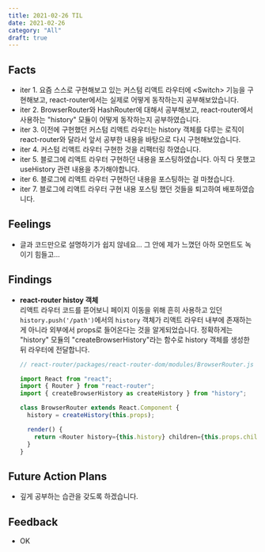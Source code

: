 ```yaml
---
title: 2021-02-26 TIL
date: 2021-02-26
category: "All"
draft: true
---
```


## Facts

- iter 1. 요즘 스스로 구현해보고 있는 커스텀 리액트 라우터에 \<Switch\> 기능을 구현해보고, react-router에서는 실제로 어떻게 동작하는지 공부해보았습니다.
- iter 2. BrowserRouter와 HashRouter에 대해서 공부해보고, react-router에서 사용하는 "history" 모듈이 어떻게 동작하는지 공부하였습니다.
- iter 3. 이전에 구현했던 커스텀 리액트 라우터는 history 객체를 다루는 로직이 react-router와 달라서 앞서 공부한 내용을 바탕으로 다시 구현해보았습니다.
- iter 4. 커스텀 리액트 라우터 구현한 것을 리팩터링 하였습니다.
- iter 5. 블로그에 리액트 라우터 구현하던 내용을 포스팅하였습니다. 아직 다 못했고 useHistory 관련 내용을 추가해야합니다.
- iter 6. 블로그에 리액트 라우터 구현하던 내용을 포스팅하는 걸 마쳤습니다.
- iter 7. 블로그에 리액트 라우터 구현 내용 포스팅 했던 것들을 퇴고하여 배포하였습니다.

## Feelings

- 글과 코드만으로 설명하기가 쉽지 않네요... 그 안에 제가 느꼈던 아하 모먼트도 녹이기 힘들고...

## Findings

- **react-router histoy 객체**  
  리액트 라우터 코드를 뜯어보니 페이지 이동을 위해 흔히 사용하고 있던 `history.push('/path')`에서의 `history` 객체가 리액트 라우터 내부에 존재하는게 아니라 외부에서 props로 들어온다는 것을 알게되었습니다. 정확하게는 "history" 모듈의 "createBrowserHistory"라는 함수로 history 객체를 생성한 뒤 라우터에 전달합니다.

    ```js
    // react-router/packages/react-router-dom/modules/BrowserRouter.js

    import React from "react";
    import { Router } from "react-router";
    import { createBrowserHistory as createHistory } from "history";

    class BrowserRouter extends React.Component {
      history = createHistory(this.props);

      render() {
        return <Router history={this.history} children={this.props.children} />;
      }
    }
    ```

## Future Action Plans

- 깊게 공부하는 습관을 갖도록 하겠습니다.

## Feedback

- OK

